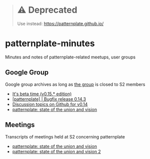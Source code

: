 > # ⚠️ Deprecated
> Use instead: https://patternplate.github.io/

# patternplate-minutes
Minutes and notes of patternplate-related meetups, user groups

## Google Group
Google group archives as long as [the group](https://groups.google.com/a/sinnerschrader.com/forum/#!topic/patternplate/) is closed to S2 members
* [It's beta time (v0.15.* edition)](./googlegroup/2016-01-25-its-beta-time-v0.15.*-edition.md)
* [[patternplate] | Bugfix release 0.14.3](./googlegroup/2016-01-15-bugfix-release-0.14.3.md)
* [Discussion topics on Github for v0.14](./googlegroup/2016-01-13-discussion-topics-on-github-for-v0.14.md)
* [patternplate: state of the union and vision](./googlegroup/2016-01-12-patternplate-state-of-the-union-and-vision.md)

## Meetings
Transcripts of meetings held at S2 concerning patternplate
* [patternplate: state of the union and vision](./vision/patternplate-vision-16-01-21.md)
* [patternplate: state of the union and vision 2](./vision/patternplate-vision-16-01-28.md)
